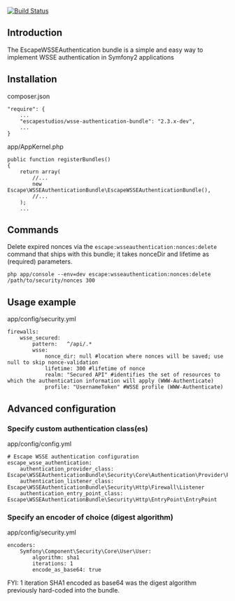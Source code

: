 [![Build Status](https://secure.travis-ci.org/escapestudios/EscapeWSSEAuthenticationBundle.png)](http://travis-ci.org/escapestudios/EscapeWSSEAuthenticationBundle)

## Introduction

The EscapeWSSEAuthentication bundle is a simple and easy way to implement WSSE authentication in Symfony2 applications

## Installation

composer.json

```
"require": {
    ...
    "escapestudios/wsse-authentication-bundle": "2.3.x-dev",
    ...
}
```

app/AppKernel.php

```
public function registerBundles()
{
    return array(
        //...
        new Escape\WSSEAuthenticationBundle\EscapeWSSEAuthenticationBundle(),
        //...
    );
    ...
```

## Commands

Delete expired nonces via the ``escape:wsseauthentication:nonces:delete`` command that ships with this bundle; it takes nonceDir and lifetime as (required) parameters.

``php app/console --env=dev escape:wsseauthentication:nonces:delete /path/to/security/nonces 300``

## Usage example

app/config/security.yml

```
firewalls:
    wsse_secured:
        pattern:   ^/api/.*
        wsse:
            nonce_dir: null #location where nonces will be saved; use null to skip nonce-validation
            lifetime: 300 #lifetime of nonce
            realm: "Secured API" #identifies the set of resources to which the authentication information will apply (WWW-Authenticate)
            profile: "UsernameToken" #WSSE profile (WWW-Authenticate)
```

## Advanced configuration

### Specify custom authentication class(es)

app/config/config.yml

```
# Escape WSSE authentication configuration
escape_wsse_authentication:
    authentication_provider_class: Escape\WSSEAuthenticationBundle\Security\Core\Authentication\Provider\Provider
    authentication_listener_class: Escape\WSSEAuthenticationBundle\Security\Http\Firewall\Listener
    authentication_entry_point_class: Escape\WSSEAuthenticationBundle\Security\Http\EntryPoint\EntryPoint
```

### Specify an encoder of choice (digest algorithm)

app/config/security.yml

```
encoders:
    Symfony\Component\Security\Core\User\User:
        algorithm: sha1
        iterations: 1
        encode_as_base64: true
```

FYI: 1 iteration SHA1 encoded as base64 was the digest algorithm previously hard-coded into the bundle.